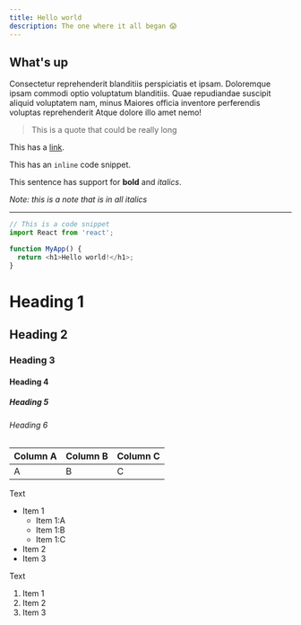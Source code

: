 ```yaml
---
title: Hello world
description: The one where it all began 😱
---
```


## What's up

Consectetur reprehenderit blanditiis perspiciatis et ipsam. Doloremque ipsam commodi optio voluptatum blanditiis. Quae repudiandae suscipit aliquid voluptatem nam, minus Maiores officia inventore perferendis voluptas reprehenderit Atque dolore illo amet nemo!

> This is a quote that could be really long

This has a [link](https://josh.black).

This has an `inline` code snippet.

This sentence has support for **bold** and _italics_.

_Note: this is a note that is in all italics_

---

```js
// This is a code snippet
import React from 'react';

function MyApp() {
  return <h1>Hello world!</h1>;
}
```

# Heading 1

## Heading 2

### Heading 3

#### Heading 4

##### Heading 5

###### Heading 6

| Column A | Column B | Column C |
| -------- | -------- | -------- |
| A        | B        | C        |

Text

- Item 1
  - Item 1:A
  - Item 1:B
  - Item 1:C
- Item 2
- Item 3

Text

1. Item 1
2. Item 2
3. Item 3
